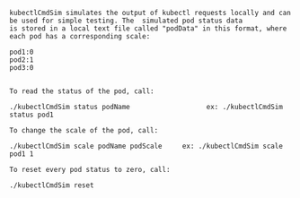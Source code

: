 	kubectlCmdSim simulates the output of kubectl requests locally and can be used for simple testing. The  simulated pod status data
	is stored in a local text file called "podData" in this format, where each pod has a corresponding scale:

	pod1:0
	pod2:1
	pod3:0


	To read the status of the pod, call:

	./kubectlCmdSim status podName                   ex: ./kubectlCmdSim status pod1

	To change the scale of the pod, call:

	./kubectlCmdSim scale podName podScale     ex: ./kubectlCmdSim scale pod1 1

	To reset every pod status to zero, call:

	./kubectlCmdSim reset
